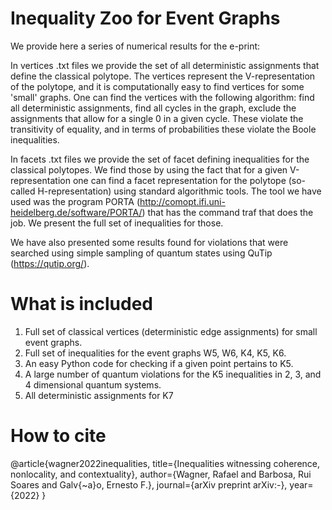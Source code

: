# Inequality Zoo for Event Graphs

We provide here a series of numerical results for the e-print:

In vertices .txt files we provide the set of all deterministic assignments that define the classical polytope. The vertices represent the V-representation of the polytope, and it is computationally easy to find vertices for some 'small' graphs. One can find the vertices with the following algorithm: find all deterministic assignments, find all cycles in the graph, exclude the assignments that allow for a single 0 in a given cycle. These violate the transitivity of equality, and in terms of probabilities these violate the Boole inequalities.

In facets .txt files we provide the set of facet defining inequalities for the classical polytopes. We find those by using the fact that for a given V-representation one can find a facet representation for the polytope (so-called H-representation) using standard algorithmic tools. The tool we have used was the program PORTA (http://comopt.ifi.uni-heidelberg.de/software/PORTA/) that has the command traf that does the job. We present the full set of inequalities for those.

We have also presented some results found for violations that were searched using simple sampling of quantum states using QuTip (https://qutip.org/). 

# What is included

1) Full set of classical vertices (deterministic edge assignments) for small event graphs.
2) Full set of inequalities for the event graphs W5, W6, K4, K5, K6.
3) An easy Python code for checking if a given point pertains to K5.
4) A large number of quantum violations for the K5 inequalities in 2, 3, and 4 dimensional quantum systems.
5) All deterministic assignments for K7

# How to cite

@article{wagner2022inequalities,
  title={Inequalities witnessing coherence, nonlocality, and contextuality},
  author={Wagner, Rafael and Barbosa, Rui Soares and Galv{\~a}o, Ernesto F.},
  journal={arXiv preprint arXiv:-},
  year={2022}
}
